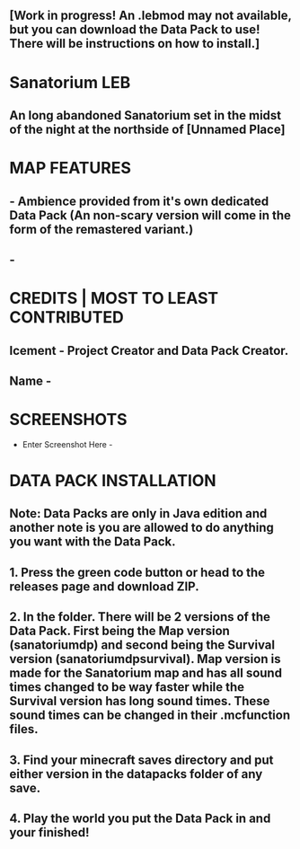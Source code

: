 ## [Work in progress! An .lebmod may not available, but you can download the Data Pack to use! There will be instructions on how to install.]
# Sanatorium LEB
## An long abandoned Sanatorium set in the midst of the night at the northside of [Unnamed Place]

# MAP FEATURES
## - Ambience provided from it's own dedicated Data Pack (An non-scary version will come in the form of the remastered variant.)
## -

# CREDITS | MOST TO LEAST CONTRIBUTED
## Icement - Project Creator and Data Pack Creator.
## Name - 

# SCREENSHOTS
- Enter Screenshot Here -

# DATA PACK INSTALLATION
## Note: Data Packs are only in Java edition and another note is you are allowed to do anything you want with the Data Pack.
## 1. Press the green code button or head to the releases page and download ZIP.
## 2. In the folder. There will be 2 versions of the Data Pack. First being the Map version (sanatoriumdp) and second being the Survival version (sanatoriumdpsurvival). Map version is made for the Sanatorium map and has all sound times changed to be way faster while the Survival version has long sound times. These sound times can be changed in their .mcfunction files.
## 3. Find your minecraft saves directory and put either version in the datapacks folder of any save.
## 4. Play the world you put the Data Pack in and your finished!
